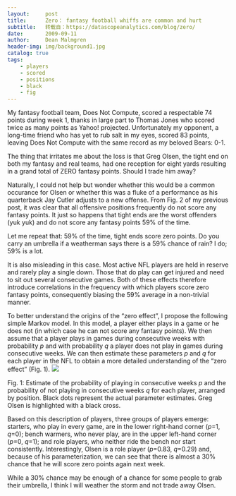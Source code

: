 ```yaml
---
layout:     post
title:      Zero： fantasy football whiffs are common and hurt
subtitle:   转载自：https://datascopeanalytics.com/blog/zero/
date:       2009-09-11
author:     Dean Malmgren
header-img: img/background1.jpg
catalog: true
tags:
    - players
    - scored
    - positions
    - black
    - fig
---
```


 My fantasy football team, Does Not Compute, scored a
respectable 74 points during week 1, thanks in large part to
Thomas Jones who scored twice as many points as Yahoo! projected.
Unfortunately my opponent, a long-time friend who has yet to rub
salt in my eyes, scored 83 points, leaving Does Not Compute with
the same record as my beloved Bears: 0-1. 

 The thing
that irritates me about the loss is
that Greg
Olsen, the tight end on both my fantasy and real teams, had
one reception for eight yards resulting in a grand total of ZERO
fantasy points. Should I trade him away? 


Naturally, I could not help but wonder whether this would be a
common occurance for Olsen or whether this was a fluke of a
performance as his
quarterback Jay
Cutler adjusts to a new offense. From Fig. 2 of
my previous
post, it was clear that all offensive positions frequently
do not score any fantasy points. It just so happens that tight
ends are the worst offenders (yuk yuk) and do not score any
fantasy points 59% of the time. 

 Let me repeat that:
59% of the time, tight ends score zero points. Do you carry an
umbrella if a weatherman says there is a 59% chance of rain? I do;
59% is a lot. 

 It is also misleading in this case.
Most active NFL players are held in reserve and rarely play a
single down. Those that do play can get injured and need to sit
out several consecutive games. Both of these effects therefore
introduce correlations in the frequency with which players score
zero fantasy points, consequently biasing the 59% average in a
non-trivial manner. 

 To better understand the
origins of the “zero effect”, I propose the following
simple Markov
model. In this model, a player either plays in a game or he
does not (in which case he can not score any fantasy points). We
then assume that a player plays in games during consecutive weeks
with probability *p* and with probability *q* a
player does not play in games during consecutive weeks. We can
then estimate these parameters *p* and *q* for each
player in the NFL to obtain a more detailed understanding of the
“zero effect” (Fig. 1). 
![](https://datascopeanalytics.com/blog/zero/pos_mcprobs.png)


 Fig. 1: Estimate of the probability of playing in consecutive weeks *p* and the probability of not playing in consecutive weeks *q* for each player, arranged by position. Black dots represent the actual parameter estimates. Greg Olsen is highlighted with a black cross. 

 Based on this description of players, three groups of players emerge: starters, who play in every game, are in the lower right-hand corner (*p*=1, *q*=0); bench warmers, who never play, are in the upper left-hand corner (*p*=0, *q*=1); and role players, who neither ride the bench nor start consistently. Interestingly, Olsen is a role player (*p*=0.83, *q*=0.29) and, because of his parameterization, we can see that there is almost a 30% chance that he will score zero points again next week. 

 While a 30% chance may be enough of a chance for some people to grab their umbrella, I think I will weather the storm and not trade away Olsen. 
